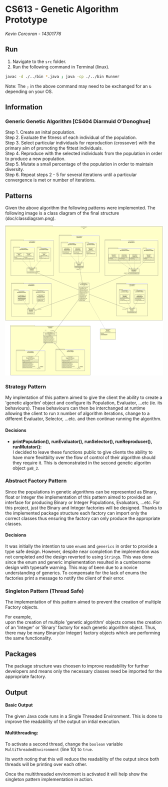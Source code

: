 # CS613 - Genetic Algorithm Prototype #
*Kevin Corcoran - 14301776*

## Run ##

1. Navigate to the `src` folder. 
2. Run the following command in Terminal (linux).
```bash
javac -d ./../bin *.java ; java -cp ./../bin Runner 
```
Note: The `;` in the above command may need to be exchanged for an `&` depending on your OS.


## Information ##

### Generic Genetic Algorithm [CS404 Diarmuid O'Donoghue] ###
Step 1. Create an inital population.  
Step 2. Evaluate the fitness of each individual of the population.  
Step 3. Select particular individuals for reproduction (crossover) with the primary aim of promoting the fittest individuals.  
Step 4. Reproduce with the selected individuals from the population in order to produce a new population.  
Step 5. Mutate a small percentage of the population in order to maintain diversity.  
Step 6. Repeat steps 2 - 5 for several iterations until a particular convergence is met or number of iterations.

## Patterns ##

Given the above algorithm the following patterns were implemented. The following image is a class diagram of the final structure (doc/classdiagram.png).

![Class Diagram](classdiagram.png)

### Strategy Pattern ###
My implentation of this pattern aimed to give the client the ability to create a 'genetic algoritm' object and configure its Population, Evaluator, ...etc (ie. its behaviours). These behaviours can then be interchanged at runtime allowing the client to run `X` number of algorithm iterations, change to a different Evaluator, Selector, ...etc. and then continue running the algorithm.

#### Decisions ####
* __printPopulation(), runEvaluator(), runSelector(), runReproducer(), runMutator():__   
  I decided to leave these functions public to give clients the ability to have more flexitbilty over the flow of control of their algorithm should they require it. This is demonstrated in the second genetic algoritm object `gaB_2`.


### Abstract Factory Pattern ###
Since the populations in genetic algorithms can be represented as Binary, float or Integer the implementation of this pattern aimed to provided an interface for producing Binary or Integer Populations, Evaluators, ...etc. For this project, just the Binary and Integer factories will be designed. Thanks to the implemented package structure each factory can import only the correct classes thus ensuring the factory can only produce the appropriate classes.

#### Decisions ####
It was initially the intention to use `enum`s and `generics` in order to provide a type safe design. However, despite near completion the implemention was not completed and the design reverted to using `String`s. This was done since the enum and generic implementation resulted in a cumbersome design with typesafe warning. This may of been due to a novice understanding of generics. To compensate for the lack of enums the factories print a message to notify the client of their error.

### Singleton Pattern (Thread Safe) ###
The implementation of this pattern aimed to prevent the creation of multiple Factory objects.  
    
For example,   
upon the creation of multiple 'genetic algorithm' objects comes the creation of an 'Integer' or 'Binary' factory for each genetic algorithm object. Thus, there may be many Binary(or Integer) factory objects which are performing the same functionality.

## Packages ##
The package structure was choosen to improve readability for further developers and means only the necessary classes need be imported for the appropriate factory.


## Output ##

#### Basic Output ####
The given Java code runs in a Single Threaded Environment. This is done to improve the readability of the output on intial execution.

#### Multithreading: #### 

To activate a second thread, change the `boolean` variable `MultiThreadedEnvironment` (line 10) to `true`.

Its worth noting that this will reduce the readablity of the output since both threads will be printing over each other. 

Once the multithreaded environment is activated it will help show the singleton pattern implementation in action.